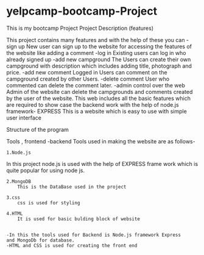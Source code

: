 # yelpcamp-bootcamp-Project
This is my bootcamp Project
Project Description (features)

This project contains many features and with the help of these you can 
	-sign up
New user can sign up to the website for accessing the features of the website like adding a comment
	-log in
		Existing users can log in who already signed up
	-add new campground
The Users can create their own campground with description which includes adding title, photograph and price. 
	-add new comment
Logged in Users can comment on the campground created by other Users.
	-delete comment
		User who commented can delete the comment later.
	-admin control over the web
Admin of the website can delete the campgrounds and comments created by the user of the website.
This web includes all the basic features which are required to show case the backend 
work with the help of node.js framework- EXPRESS
This is a website which is easy to use with simple user interface

Structure of the program

Tools , frontend -backend
Tools used in making the website are as follows-

	1.Node.js 
In this project node.js is used with the help of EXPRESS frame work which is quite popular for using node js.

	2.MongoDB  
		This is the DataBase used in the project

	3.css
		css is used for styling

	4.HTML
		It is used for basic bulding block of website		


	-In this the tools used for Backend is Node.js framework Express
	and MongoDb for database.
	-HTML and CSS is used for creating the front end
